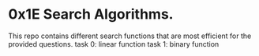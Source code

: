 # 0x1E Search Algorithms.
This repo contains different search functions that are most efficient for the provided questions.
task 0: linear function
task 1: binary function
